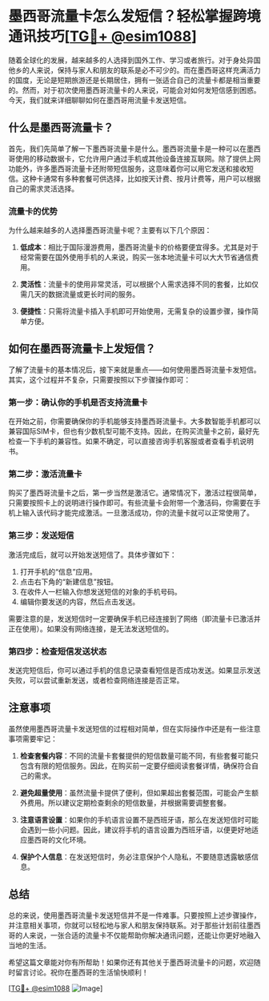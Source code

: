# 墨西哥流量卡怎么发短信？轻松掌握跨境通讯技巧[[TG💪+ @esim1088](https://t.me/s/esim1088)]

随着全球化的发展，越来越多的人选择到国外工作、学习或者旅行。对于身处异国他乡的人来说，保持与家人和朋友的联系是必不可少的。而在墨西哥这样充满活力的国度，无论是短期旅游还是长期居住，拥有一张适合自己的流量卡都是相当重要的。然而，对于初次使用墨西哥流量卡的人来说，可能会对如何发短信感到困惑。今天，我们就来详细聊聊如何在墨西哥用流量卡发送短信。

## 什么是墨西哥流量卡？

首先，我们先简单了解一下墨西哥流量卡是什么。墨西哥流量卡是一种可以在墨西哥使用的移动数据卡，它允许用户通过手机或其他设备连接互联网。除了提供上网功能外，许多墨西哥流量卡还附带短信服务，这意味着你可以用它发送和接收短信。这种卡通常有多种套餐可供选择，比如按天计费、按月计费等，用户可以根据自己的需求灵活选择。

### 流量卡的优势

为什么越来越多的人选择墨西哥流量卡呢？主要有以下几个原因：

1. **低成本**：相比于国际漫游费用，墨西哥流量卡的价格要便宜得多。尤其是对于经常需要在国外使用手机的人来说，购买一张本地流量卡可以大大节省通信费用。
   
2. **灵活性**：流量卡的使用非常灵活，可以根据个人需求选择不同的套餐，比如仅需几天的数据流量或更长时间的服务。

3. **便捷性**：只需将流量卡插入手机即可开始使用，无需复杂的设置步骤，操作简单方便。

## 如何在墨西哥流量卡上发短信？

了解了流量卡的基本情况后，接下来就是重点——如何使用墨西哥流量卡发短信。其实，这个过程并不复杂，只需要按照以下步骤操作即可：

### 第一步：确认你的手机是否支持流量卡

在开始之前，你需要确保你的手机能够支持墨西哥流量卡。大多数智能手机都可以兼容国际SIM卡，但也有少数机型可能不支持。因此，在购买流量卡之前，最好先检查一下手机的兼容性。如果不确定，可以直接咨询手机客服或者查看手机说明书。

### 第二步：激活流量卡

购买了墨西哥流量卡之后，第一步当然是激活它。通常情况下，激活过程很简单，只需要按照卡上的说明进行操作即可。有些流量卡会附带一个激活码，你需要在手机上输入该代码才能完成激活。一旦激活成功，你的流量卡就可以正常使用了。

### 第三步：发送短信

激活完成后，就可以开始发送短信了。具体步骤如下：

1. 打开手机的“信息”应用。
2. 点击右下角的“新建信息”按钮。
3. 在收件人一栏输入你想发送短信的对象的手机号码。
4. 编辑你要发送的内容，然后点击发送。

需要注意的是，发送短信时一定要确保手机已经连接到了网络（即流量卡已激活并正在使用）。如果没有网络连接，是无法发送短信的。

### 第四步：检查短信发送状态

发送完短信后，你可以通过手机的信息记录查看短信是否成功发送。如果显示发送失败，可以尝试重新发送，或者检查网络连接是否正常。

## 注意事项

虽然使用墨西哥流量卡发送短信的过程相对简单，但在实际操作中还是有一些注意事项需要牢记：

1. **检查套餐内容**：不同的流量卡套餐提供的短信数量可能不同，有些套餐可能只包含有限的短信服务。因此，在购买前一定要仔细阅读套餐详情，确保符合自己的需求。

2. **避免超量使用**：虽然流量卡提供了便利，但如果超出套餐范围，可能会产生额外费用。所以建议定期检查剩余的短信数量，并根据需要调整套餐。

3. **注意语言设置**：如果你的手机语言设置不是西班牙语，那么在发送短信时可能会遇到一些小问题。因此，建议将手机的语言设置为西班牙语，以便更好地适应墨西哥的文化环境。

4. **保护个人信息**：在发送短信时，务必注意保护个人隐私，不要随意透露敏感信息。

## 总结

总的来说，使用墨西哥流量卡发送短信并不是一件难事。只要按照上述步骤操作，并注意相关事项，你就可以轻松地与家人和朋友保持联系。对于那些计划前往墨西哥的人来说，一张合适的流量卡不仅能帮助你解决通讯问题，还能让你更好地融入当地的生活。

希望这篇文章能对你有所帮助！如果你还有其他关于墨西哥流量卡的问题，欢迎随时留言讨论。祝你在墨西哥的生活愉快顺利！

[[TG💪+ @esim1088](https://t.me/s/esim1088) ![Image](https://i.postimg.cc/4NQfJmqS/Snipaste-2025-05-13-00-14-12.png)]
